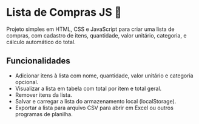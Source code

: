 # Lista de Compras JS 🛒

Projeto simples em HTML, CSS e JavaScript para criar uma lista de compras, com cadastro de itens, quantidade, valor unitário, categoria, e cálculo automático do total.

## Funcionalidades

- Adicionar itens à lista com nome, quantidade, valor unitário e categoria opcional.
- Visualizar a lista em tabela com total por item e total geral.
- Remover itens da lista.
- Salvar e carregar a lista do armazenamento local (localStorage).
- Exportar a lista para arquivo CSV para abrir em Excel ou outros programas de planilha.
